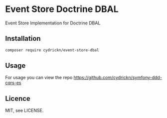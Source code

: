 # Event Store Doctrine DBAL

Event Store Implementation for Doctrine DBAL

## Installation

```bash
composer require cydrickn/event-store-dbal
```

## Usage

For usage you can view the repo https://github.com/cydrickn/symfony-ddd-cqrs-es

## Licence

MIT, see LICENSE.